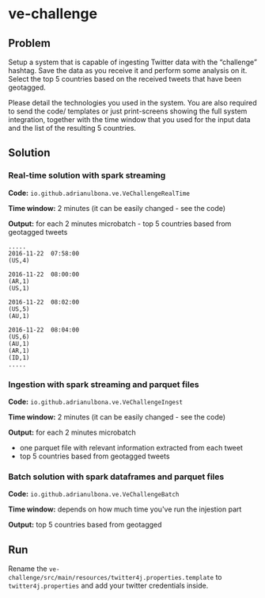 # ve-challenge

## Problem
Setup a system that is capable of ingesting Twitter data with the “challenge” hashtag. Save the data as you receive it and perform some analysis on it. Select the top 5 countries based on the received tweets that have been geotagged.

Please detail the technologies you used in the system. You are also required to send the code/ templates or just print-screens showing the full system integration, together with the time window that you used for the input data and the list of the resulting 5 countries.

## Solution

### Real-time solution with spark streaming

**Code:** `io.github.adrianulbona.ve.VeChallengeRealTime`

**Time window:** 2 minutes (it can be easily changed - see the code)

**Output:** for each 2 minutes microbatch - top 5 countries based from geotagged tweets 

```
.....
2016-11-22  07:58:00
(US,4)

2016-11-22  08:00:00
(AR,1)
(US,1)

2016-11-22  08:02:00
(US,5)
(AU,1)

2016-11-22  08:04:00
(US,6)
(AU,1)
(AR,1)
(ID,1)
.....
```


### Ingestion with spark streaming and parquet files 

**Code:** `io.github.adrianulbona.ve.VeChallengeIngest`

**Time window:** 2 minutes (it can be easily changed - see the code)

**Output:** for each 2 minutes microbatch
  - one parquet file with relevant information extracted from each tweet
  - top 5 countries based from geotagged tweets


### Batch solution with spark dataframes and parquet files 

**Code:** `io.github.adrianulbona.ve.VeChallengeBatch`

**Time window:** depends on how much time you've run the injestion part

**Output:** top 5 countries based from geotagged

## Run

Rename the `ve-challenge/src/main/resources/twitter4j.properties.template` to `twitter4j.properties` and add your twitter credentials inside.
